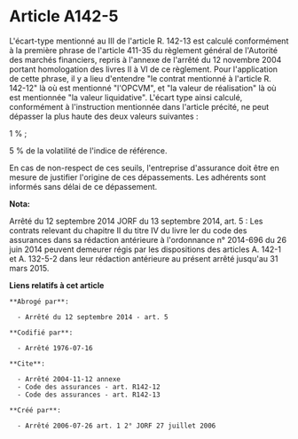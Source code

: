 # Article A142-5

L'écart-type mentionné au III de l'article R. 142-13 est calculé conformément à la première phrase de l'article 411-35 du
règlement général de l'Autorité des marchés financiers, repris à l'annexe de l'arrêté du 12 novembre 2004 portant
homologation des livres II à VI de ce règlement. Pour l'application de cette phrase, il y a lieu d'entendre "le contrat
mentionné à l'article R. 142-12" là où est mentionné "l'OPCVM", et "la valeur de réalisation" là où est mentionnée "la valeur
liquidative". L'écart type ainsi calculé, conformément à l'instruction mentionnée dans l'article précité, ne peut dépasser la
plus haute des deux valeurs suivantes :

1 % ;

5 % de la volatilité de l'indice de référence.

En cas de non-respect de ces seuils, l'entreprise d'assurance doit être en mesure de justifier l'origine de ces dépassements.
Les adhérents sont informés sans délai de ce dépassement.

**Nota:**

Arrêté du 12 septembre 2014 JORF du 13 septembre 2014, art. 5 : Les contrats relevant du chapitre II du titre IV du livre Ier
du code des assurances dans sa rédaction antérieure à l'ordonnance n° 2014-696 du 26 juin 2014 peuvent demeurer régis par les
dispositions des articles A. 142-1 et A. 132-5-2 dans leur rédaction antérieure au présent arrêté jusqu'au 31 mars 2015.

**Liens relatifs à cet article**

	**Abrogé par**:

	  - Arrêté du 12 septembre 2014 - art. 5

	**Codifié par**:

	  - Arrêté 1976-07-16

	**Cite**:

	  - Arrêté 2004-11-12 annexe
	  - Code des assurances - art. R142-12
	  - Code des assurances - art. R142-13

	**Créé par**:

	  - Arrêté 2006-07-26 art. 1 2° JORF 27 juillet 2006
